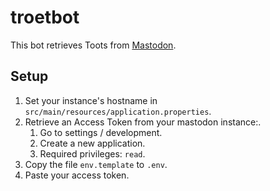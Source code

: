 # troetbot

This bot retrieves Toots from [Mastodon](https://joinmastodon.org).

## Setup

1. Set your instance's hostname in `src/main/resources/application.properties`.
2. Retrieve an Access Token from your mastodon instance:.
   1. Go to settings / development.
   2. Create a new application.
   3. Required privileges: `read`.
3. Copy the file `env.template` to `.env`.
4. Paste your access token.
